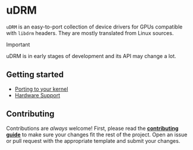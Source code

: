 # uDRM

`uDRM` is an easy-to-port collection of device drivers for GPUs compatible with `libdrm` headers.
They are mostly translated from Linux sources.

> [!Important]
> uDRM is in early stages of development and its API may change a lot.

## Getting started

- [Porting to your kernel](doc/src/porting.md)
- [Hardware Support](doc/src/hardware_support.md)

## Contributing

Contributions are _always_ welcome!
First, please read the **[contributing guide](doc/src/contributing.md)** to make sure
your changes fit the rest of the project.
Open an issue or pull request with the appropriate template and submit your changes.
